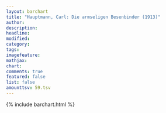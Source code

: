 ```yaml
---
layout: barchart
title: "Hauptmann, Carl: Die armseligen Besenbinder (1913)"
author:
description:
headline:
modified:
category:
tags:
imagefeature: 
mathjax: 
chart: 
comments: true
featured: false
list: false
amounttsv: 59.tsv
---
```

{% include barchart.html %}
